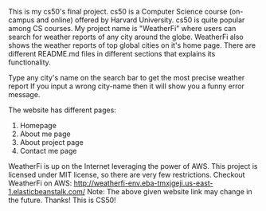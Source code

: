 This is my cs50's final project. cs50 is a Computer Science course (on-campus and online) offered by Harvard University. cs50 is quite popular among CS courses. My project name is "WeatherFi" where users can search for weather reports of any city around the globe. WeatherFi also shows the weather reports of top global cities on it's home page. There are different README.md files in different sections that explains its functionality.

Type any city's name on the search bar to get the most precise weather report
If you input a wrong city-name then it will show you a funny error message.

The website has different pages:

1. Homepage
2. About me page
3. About project page
4. Contact me page

WeatherFi is up on the Internet leveraging the power of AWS.
This project is licensed under MIT license, so there are very few restrictions.
Checkout WeatherFi on AWS: http://weatherfi-env.eba-tmxjgeji.us-east-1.elasticbeanstalk.com/
Note: The above given website link may change in the future.
Thanks! This is CS50!
